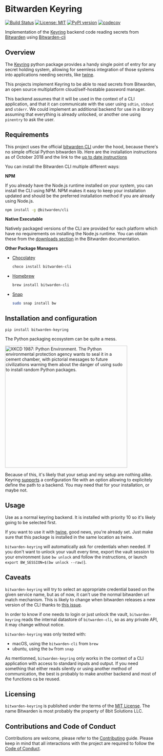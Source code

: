 # Bitwarden Keyring

[![Build Status](https://travis-ci.org/ewjoachim/bitwarden-keyring.svg?branch=master)](https://travis-ci.org/ewjoachim/bitwarden-keyring)
[![License: MIT](https://img.shields.io/badge/License-MIT-yellow.svg)](https://opensource.org/licenses/MIT)
[![PyPI version](https://badge.fury.io/py/bitwarden-keyring.svg)](https://badge.fury.io/py/bitwarden-keyring)
[![codecov](https://codecov.io/gh/ewjoachim/bitwarden-keyring/branch/master/graph/badge.svg)](https://codecov.io/gh/ewjoachim/bitwarden-keyring)


Implementation of the [Keyring](https://pypi.org/project/keyring/) backend code reading secrets from [Bitwarden](https://bitwarden.com) using [Bitwarden-cli](https://help.bitwarden.com/article/cli/)

## Overview

The [Keyring](https://pypi.org/project/keyring/) python package provides a handy single point of entry for any secret holding system, allowing for seemless integration of those systems into applications needing secrets, like [twine]().

This projects implement Keyring to be able to read secrets from Bitwarden, an open source multiplatform cloud/self-hostable password manager.

This backend assumes that it will be used in the context of a CLI application, and that it can communicate with the user using `sdtin`, `stdout` and `stderr`. We could implement an additional backend for use in a library assuming that everything is already unlocked, or another one using `pinentry` to ask the user.

## Requirements

This project uses the official [bitwarden CLI](https://help.bitwarden.com/article/cli/) under the hood, because there's no simple official Python bitwarden lib. Here are the installation instructions as of October 2018 and the link to the [up to date instructions](https://github.com/bitwarden/cli#downloadinstall)

You can install the Bitwarden CLI multiple different ways:

**NPM**

If you already have the Node.js runtime installed on your system, you can install the CLI using NPM. NPM makes it easy to keep your installation updated and should be the preferred installation method if you are already using Node.js.

```bash
npm install -g @bitwarden/cli
```

**Native Executable**

Natively packaged versions of the CLI are provided for each platform which have no requirements on installing the Node.js runtime. You can obtain these from the [downloads section](https://help.bitwarden.com/article/cli/#download--install) in the Bitwarden documentation.

**Other Package Managers**

- [Chocolatey](https://chocolatey.org/packages/bitwarden-cli)
  ```powershell
  choco install bitwarden-cli
  ```
- [Homebrew](https://formulae.brew.sh/formula/bitwarden-cli)
  ```bash
  brew install bitwarden-cli
  ```
- [Snap](https://snapcraft.io/bw)
  ```bash
  sudo snap install bw
  ```

## Installation and configuration

```
pip install bitwarden-keyring
```

The Python packaging ecosystem can be quite a mess.

[<img title="XKCD 1987: Python Environment. The Python environmental protection agency wants to seal it in a cement chamber, with pictorial messages to future civilizations warning them about the danger of using sudo to install random Python packages." src="https://imgs.xkcd.com/comics/python_environment_2x.png" width="400">](https://xkcd.com/1987/)

Because of this, it's likely that your setup and my setup are nothing alike. Keyring [supports](https://pypi.org/project/keyring/#config-file-content) a configuration file with an option allowing to explicitely define the path to a backend. You may need that for your installation, or maybe not.

## Usage

Use as a normal keyring backend. It is installed with priority 10 so it's likely going to be selected
first.

If you want to use it with [twine](https://pypi.org/project/twine/), good news, you're already set. Just make sure that this package is installed in the same location as twine.

`bitwarden-keyring` will automatically ask for credentials when needed. If you don't want to unlock your vault every time, export the vault session to your environment (use `bw unlock` and follow the instructions, or launch `export BW_SESSION=$(bw unlock --raw)`).

## Caveats

`bitwarden-keyring` will try to select an appropriate credential based on the given service name, but as of now, it can't use the normal bitwarden url match mechanism. This is likely to change when bitwarden releases a new version of the CLI thanks to [this issue](https://github.com/bitwarden/cli/issues/32).

In order to know if one needs to login or just unlock the vault, `bitwarden-keyring` reads the internal datastore of `bitwarden-cli`, so as any private API, it may change without notice.

`bitwarden-keyring` was only tested with:
- macOS, using the `bitwarden-cli` from `brew`
- ubuntu, using the `bw` from `snap`

As mentionned, `bitwarden-keyring` only works in the context of a CLI application with access to standard inputs and output. If you need something that either reads silently or using another method of communication, the best is probably to make another backend and most of the functions ca be reused.

## Licensing

`bitwarden-keyring` is published under the terms of the [MIT License](LICENSE.md).
The name Bitwarden is most probably the property of 8bit Solutions LLC.


## Contributions and Code of Conduct

Contributions are welcome, please refer to the [Contributing](CONTRIBUTING.md) guide.
Please keep in mind that all interactions with the project are required to follow the
[Code of Conduct](CODE_OF_CONDUCT.md).

